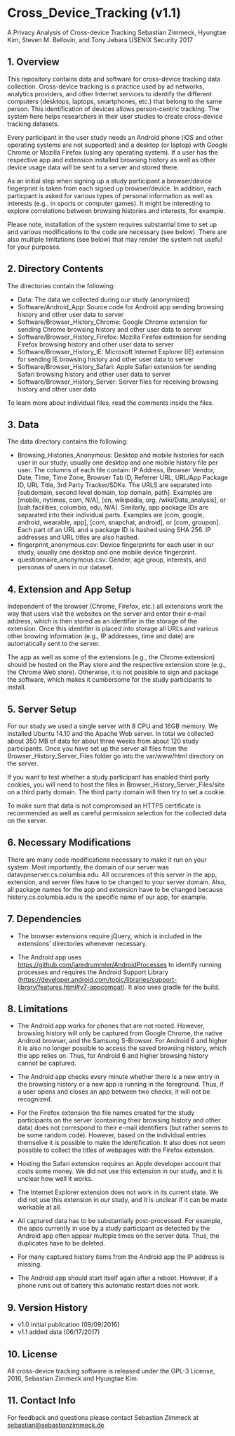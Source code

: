 # Cross_Device_Tracking (v1.1)

A Privacy Analysis of Cross-device Tracking
Sebastian Zimmeck, Hyungtae Kim, Steven M. Bellovin, and Tony Jebara
USENIX Security 2017

## 1. Overview

This repository contains data and software for cross-device tracking data collection. Cross-device tracking is a practice used by ad networks, analytics providers, and other Internet services to identify the different computers (desktops, laptops, smartphones, etc.) that belong to the same person. This identification of devices allows person-centric tracking. The system here helps researchers in their user studies to create cross-device tracking datasets.

Every participant in the user study needs an Android phone (iOS and other operating systems are not supported) and a desktop (or laptop) with Google Chrome or Mozilla Firefox (using any operating system). If a user has the respective app and extension installed browsing history as well as other device usage data will be sent to a server and stored there.

As an initial step when signing up a study participant a browser/device fingerprint is taken from each signed up browser/device. In addition, each particpant is asked for various types of personal information as well as interests (e.g., in sports or computer games). It might be interesting to explore correlations between browsing histories and interests, for example.

Please note, installation of the system requires substantial time to set up and various modifications to the code are necessary (see below). There are also multiple limitations (see below) that may render the system not useful for your purposes.

## 2. Directory Contents

The directories contain the following:

- Data: The data we collected during our study (anonymized)
- Software/Android_App: Source code for Android app sending browsing history and other user data to server
- Software/Browser_History_Chrome: Google Chrome extension for sending Chrome browsing history and other user data to server
- Software/Browser_History_Firefox: Mozilla Firefox extension for sending Firefox browsing history and other user data to server
- Software/Browser_History_IE: Microsoft Internet Explorer (IE) extension for sending IE browsing history and other user data to server
- Software/Browser_History_Safari: Apple Safari extension for sending Safari browsing history and other user data to server
- Software/Browser_History_Server: Server files for receiving browsing history and other user data

To learn more about individual files, read the comments inside the files.

## 3. Data

The data directory contains the following:

- Browsing_Histories_Anonymous: Desktop and mobile histories for each user in our study; usually one desktop and one mobile history file per user. The columns of each file contain: IP Address, Browser Vendor, Date, Time, Time Zone, Browser Tab ID, Referrer URL, URL/App Package ID, URL Title, 3rd Party Tracker/SDKs. The URLS are separated into [subdomain, second level domain, top domain, path]. Examples are [mobile, nytimes, com, N/A], [en, wikipedia, org, /wiki/Data_analysis], or [uah.facilities, columbia, edu, N/A]. Similarly, app package IDs are separated into their individual parts. Examples are [com, google, android, wearable, app], [com, snapchat, android], or [com, groupon]. Each part of an URL and a package ID is hashed using SHA 256. IP addresses and URL titles are also hashed.
- fingerprint_anonymous.csv: Device fingerprints for each user in our study, usually one desktop and one mobile device fingerprint.
- questionnaire_anonymous.csv: Gender, age group, interests, and personas of users in our dataset.

## 4. Extension and App Setup

Independent of the browser (Chrome, Firefox, etc.) all extensions work the way that users visit the websites on the server and enter their e-mail address, which is then stored as an identifier in the storage of the extension. Once this identifier is placed into storage all URLs and various other browing information (e.g., IP addresses, time and date) are automatically sent to the server.

The app as well as some of the extensions (e.g., the Chrome extension) should be hosted on the Play store and the respective extension store (e.g., the Chrome Web store). Otherwise, it is not possible to sign and package the software, which makes it cumbersome for the study participants to install. 

## 5. Server Setup

For our study we used a single server with 8 CPU and 16GB memory. We installed Ubuntu 14.10 and the Apache Web server. In total we collected about 350 MB of data for about three weeks from about 120 study participants. Once you have set up the server all files from the Browser_History_Server_Files folder go into the var/www/html directory on the server.

If you want to test whether a study participant has enabled third party cookies, you will need to host the files in Browser_History_Server_Files/site on a third party domain. The third party domain will then try to set a cookie.

To make sure that data is not compromised an HTTPS certificate is recommended as well as careful permission selection for the collected data on the server.

## 6. Necessary Modifications

There are many code modifications necessary to make it run on your system. Most importantly, the domain of our server was datavpnserver.cs.columbia.edu. All occurences of this server in the app, extension, and server files have to be changed to your server domain. Also, all package names for the app and extension have to be changed because history.cs.columbia.edu is the specific name of our app, for example.

## 7. Dependencies

- The browser extensions require jQuery, which is included in the extensions' directories whenever necessary.

- The Android app uses https://github.com/jaredrummler/AndroidProcesses to identify running processes and requires the Android Support Library (https://developer.android.com/topic/libraries/support-library/features.html#v7-appcompat). It also uses gradle for the build.

## 8. Limitations

- The Android app works for phones that are not rooted. However, browsing history will only be captured from Google Chrome, the native Android browser, and the Samsung S-Browser. For Android 6 and higher it is also no longer possible to access the saved browsing history, which the app relies on. Thus, for Android 6 and higher browsing history cannot be captured.

- The Android app checks every minute whether there is a new entry in the browsing history or a new app is running in the foreground. Thus, if a user opens and closes an app between two checks, it will not be recognized.

- For the Firefox extension the file names created for the study participants on the server (containing their browsing history and other data) does not correspond to their e-mail identifiers (but rather seems to be some random code). However, based on the individual entries themselve it is possible to make the identification. It also does not seem possible to collect the titles of webpages with the Firefox extension.

- Hosting the Safari extension requires an Apple developer account that costs some money. We did not use this extension in our study, and it is unclear how well it works.

- The Internet Explorer extension does not work in its current state. We did not use this extension in our study, and it is unclear if it can be made workable at all.

- All captured data has to be substantially post-processed. For example, the apps currently in use by a study participant as detected by the Android app often appear multiple times on the server data. Thus, the duplicates have to be deleted.

- For many captured history items from the Android app the IP address is missing.

- The Android app should start itself again after a reboot. However, if a phone runs out of battery this automatic restart does not work.

## 9. Version History

- v1.0 initial publication (09/09/2016)
- v1.1 added data (06/17/2017)

## 10. License

All cross-device tracking software is released under the GPL-3 License, 2016, Sebastian Zimmeck and Hyungtae Kim.

## 11. Contact Info

For feedback and questions please contact Sebastian Zimmeck at sebastian@sebastianzimmeck.de